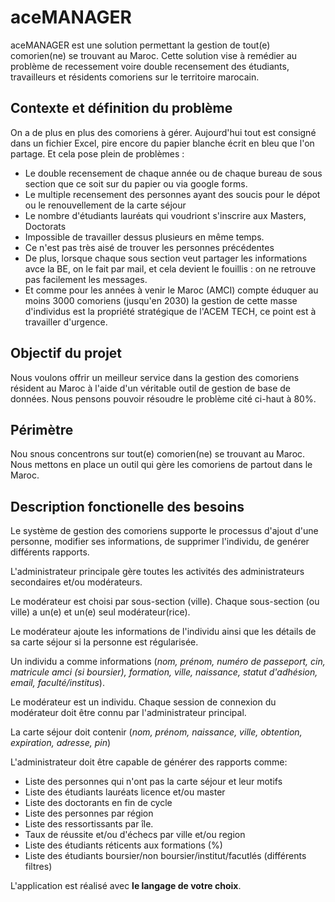 # aceMANAGER

aceMANAGER est une solution permettant la gestion de tout(e) comorien(ne) se trouvant au Maroc.
Cette solution vise à remédier au problème de recessement voire double recensement des étudiants, travailleurs et résidents comoriens sur le territoire marocain.

## Contexte et définition du problème

On a de plus en plus des comoriens à gérer. Aujourd'hui tout est consigné dans un fichier Excel, pire encore du papier blanche écrit en bleu que l'on partage. Et cela pose plein de problèmes :

* Le double recensement de chaque année ou de chaque bureau de sous section que ce soit sur du papier ou via google forms.
* Le multiple recensement des personnes ayant des soucis pour le dépot ou le renouvellement de la carte séjour
* Le nombre d'étudiants lauréats qui voudriont s'inscrire aux Masters, Doctorats
* Impossible de travailler dessus plusieurs en même temps.
* Ce n'est pas très aisé de trouver les personnes précédentes
* De plus, lorsque chaque sous section veut partager les informations avce la BE, on le fait par mail, et cela devient le fouillis : on ne retrouve pas facilement les messages.
* Et comme pour les années à venir le Maroc (AMCI) compte éduquer au moins 3000 comoriens (jusqu'en 2030) la gestion de cette masse d'individus est la propriété stratégique de l'ACEM TECH, ce point est à travailler d'urgence.


## Objectif du projet
Nous voulons offrir un meilleur service dans la gestion des comoriens résident au Maroc à l'aide d'un véritable outil de gestion de base de données. Nous pensons pouvoir résoudre le problème cité ci-haut à 80%.

## Périmètre

Nou snous concentrons sur tout(e) comorien(ne) se trouvant au Maroc.
Nous mettons en place un outil qui gère les comoriens de partout dans le Maroc.

## Description fonctionelle des besoins

Le système de gestion des comoriens supporte le processus d'ajout d'une personne, modifier ses informations, de supprimer l'individu, de genérer différents rapports.

L'administrateur principale gère toutes les activités des administrateurs secondaires et/ou modérateurs.

Le modérateur est choisi par sous-section (ville). Chaque sous-section (ou ville) a un(e) et un(e) seul modérateur(rice).

Le modérateur ajoute les informations de l'individu ainsi que les détails de sa carte séjour si la personne est régularisée.

Un individu a comme informations (*nom, prénom, numéro de passeport, cin, matricule amci (si boursier), formation, ville, naissance, statut d'adhésion, email, faculté/institus*).

Le modérateur est un individu. Chaque session de connexion du modérateur doit être connu par l'administrateur principal.

La carte séjour doit contenir (*nom, prénom, naissance, ville, obtention, expiration, adresse, pin*)

L'administrateur doit être capable de générer des rapports comme:
  
- Liste des personnes qui n'ont pas la carte séjour et leur motifs
- Liste des étudiants lauréats licence et/ou master
- Liste des doctorants en fin de cycle
- Liste des personnes par région
- Liste des ressortissants par île.
- Taux de réussite et/ou d'échecs par ville et/ou region
- Liste des étudiants réticents aux formations (%)
- Liste des étudiants boursier/non boursier/institut/facutlés (différents filtres)

L'application est réalisé avec **le langage de votre choix**.


  
